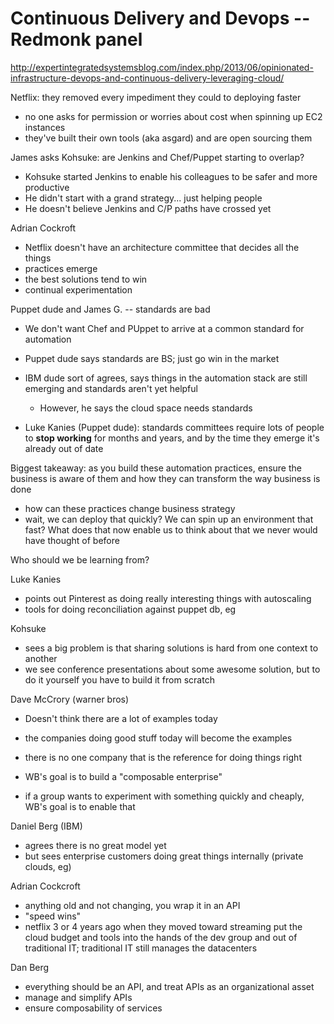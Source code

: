 # Continuous Delivery and Devops -- Redmonk panel

http://expertintegratedsystemsblog.com/index.php/2013/06/opinionated-infrastructure-devops-and-continuous-delivery-leveraging-cloud/

Netflix: they removed every impediment they could to deploying faster
 - no one asks for permission or worries about cost when spinning up EC2 instances
 - they've built their own tools (aka asgard) and are open sourcing them


James asks Kohsuke: are Jenkins and Chef/Puppet starting to overlap?

 - Kohsuke started Jenkins to enable his colleagues to be safer and more productive
 - He didn't start with a grand strategy... just helping people
 - He doesn't believe Jenkins and C/P paths have crossed yet


Adrian Cockroft
 - Netflix doesn't have an architecture committee that decides all the things
 - practices emerge
 - the best solutions tend to win
 - continual experimentation


Puppet dude and James G. -- standards are bad
 - We don't want Chef and PUppet to arrive at a common standard for automation
 - Puppet dude says standards are BS; just go win in the market
 - IBM dude sort of agrees, says things in the automation stack are still emerging and standards aren't yet helpful
   - However, he says the cloud space needs standards

 - Luke Kanies (Puppet dude): standards committees require lots of people to **stop working** for months and years, and by the time they emerge it's already out of date


Biggest takeaway: as you build these automation practices, ensure the business is aware of them and how they can transform the way business is done
 - how can these practices change business strategy
 - wait, we can deploy that quickly? We can spin up an environment that fast? What does that now enable us to think about that we never would have thought of before

Who should we be learning from?


Luke Kanies
 - points out Pinterest as doing really interesting things with autoscaling
 - tools for doing reconciliation against puppet db, eg

Kohsuke
 - sees a big problem is that sharing solutions is hard from one context to another
 - we see conference presentations about some awesome solution, but to do it yourself you have to build it from scratch

Dave McCrory (warner bros)
 - Doesn't think there are a lot of examples today
 - the companies doing good stuff today will become the examples
 - there is no one company that is the reference for doing things right

 - WB's goal is to build a "composable enterprise"
  - if a group wants to experiment with something quickly and cheaply, WB's goal is to enable that

Daniel Berg (IBM)
 - agrees there is no great model yet
 - but sees enterprise customers doing great things internally (private clouds, eg)
 

Adrian Cockcroft
 - anything old and not changing, you wrap it in an API
 - "speed wins"
 - netflix 3 or 4 years ago when they moved toward streaming put the cloud budget and tools into the hands of the dev group and out of traditional IT; traditional IT still manages the datacenters

Dan Berg
 - everything should be an API, and treat APIs as an organizational asset
 - manage and simplify APIs
 - ensure composability of services
